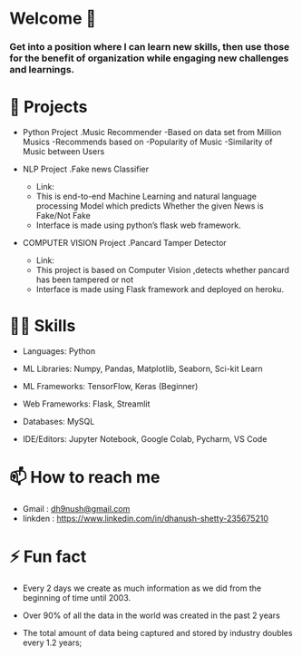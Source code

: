 # Welcome  👋



<!--
*Dh9nush/Dh9nush* is a ✨ special ✨ repository because its `README.md` (this file) appears on your GitHub profile.

Here are some ideas to get you started:

- 🔭 I’m currently working on ...
- 🌱 I’m currently learning ...
- 👯 I’m looking to collaborate on ...
- 🤔 I’m looking for help with ...
- 💬 Ask me about ...
- 📫 How to reach me: ...
- 😄 Pronouns: ...
- ⚡ Fun fact: ...
-->

### Get into a position where I can learn new skills, then use those for the benefit of organization while engaging new challenges and learnings.



# 📑 Projects 
- Python Project 
     .Music Recommender
     -Based on data set  from Million Musics 
     -Recommends based on
          -Popularity of Music
          -Similarity of Music between Users
- NLP Project
     .Fake news Classifier
     - Link:
     - This is end-to-end Machine Learning and natural language processing Model which predicts Whether the given News is Fake/Not Fake
     - Interface is made using python’s flask web framework.


- COMPUTER VISION Project
     .Pancard Tamper Detector
     - Link:
     - This project is based on Computer Vision ,detects whether pancard  has been tampered or not
     - Interface is made using Flask framework and deployed on heroku.




   
   
# 🤹‍♂️ Skills
   - Languages: Python
   
   - ML Libraries: Numpy, Pandas, Matplotlib, Seaborn, Sci-kit Learn
   
   - ML Frameworks: TensorFlow, Keras (Beginner)
   
   - Web Frameworks: Flask, Streamlit
   
   - Databases: MySQL
   
   - IDE/Editors: Jupyter Notebook, Google Colab, Pycharm, VS Code
     
     
# 📫 How to reach me 
   
   
   - Gmail : dh9nush@gmail.com
   - linkden : https://www.linkedin.com/in/dhanush-shetty-235675210
     
     
# ⚡ Fun fact 
   - Every 2 days we create as much information as we did from the beginning of time until 2003.
   
   - Over 90% of all the data in the world was created in the past 2 years
   
   - The total amount of data being captured and stored by industry doubles every 1.2 years;

